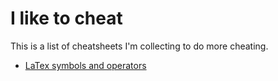 # I like to cheat
This is a list of cheatsheets I'm collecting to do more cheating.
- [LaTex symbols and operators](https://www.math.uci.edu/~xiangwen/pdf/LaTeX-Math-Symbols.pdf)
